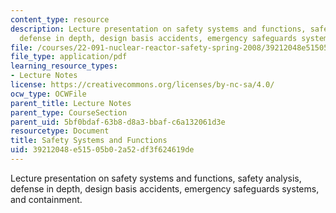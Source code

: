 ```yaml
---
content_type: resource
description: Lecture presentation on safety systems and functions, safety analysis,
  defense in depth, design basis accidents, emergency safeguards systems, and containment.
file: /courses/22-091-nuclear-reactor-safety-spring-2008/39212048e51505b02a52df3f624619de_MIT22_091S08_lec09.pdf
file_type: application/pdf
learning_resource_types:
- Lecture Notes
license: https://creativecommons.org/licenses/by-nc-sa/4.0/
ocw_type: OCWFile
parent_title: Lecture Notes
parent_type: CourseSection
parent_uid: 5bf0bdaf-63b8-d8a3-bbaf-c6a132061d3e
resourcetype: Document
title: Safety Systems and Functions
uid: 39212048-e515-05b0-2a52-df3f624619de
---
```

Lecture presentation on safety systems and functions, safety analysis, defense in depth, design basis accidents, emergency safeguards systems, and containment.
